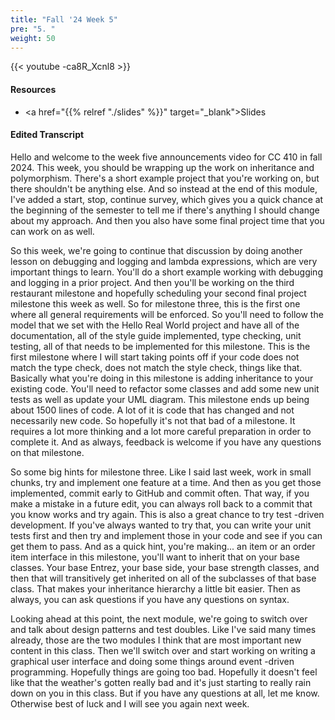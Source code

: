 ```yaml
---
title: "Fall '24 Week 5"
pre: "5. "
weight: 50
---
```


{{< youtube -ca8R_Xcnl8 >}}

#### Resources

* <a href="{{% relref "./slides" %}}" target="_blank">Slides</a>

#### Edited Transcript

Hello and welcome to the week five announcements video for CC 410 in fall 2024. This week, you should be wrapping up the work on inheritance and polymorphism. There's a short example project that you're working on, but there shouldn't be anything else. And so instead at the end of this module, I've added a start, stop, continue survey, which gives you a quick chance at the beginning of the semester to tell me if there's anything I should change about my approach. And then you also have some final project time that you can work on as well. 

So this week, we're going to continue that discussion by doing another lesson on debugging and logging and lambda expressions, which are very important things to learn. You'll do a short example working with debugging and logging in a prior project. And then you'll be working on the third restaurant milestone and hopefully scheduling your second final project milestone this week as well. So for milestone three, this is the first one where all general requirements will be enforced. So you'll need to follow the model that we set with the Hello Real World project and have all of the documentation, all of the style guide implemented, type checking, unit testing, all of that needs to be implemented for this milestone. This is the first milestone where I will start taking points off if your code does not match the type check, does not match the style check, things like that. Basically what you're doing in this milestone is adding inheritance to your existing code. You'll need to refactor some classes and add some new unit tests as well as update your UML diagram. This milestone ends up being about 1500 lines of code. A lot of it is code that has changed and not necessarily new code. So hopefully it's not that bad of a milestone. It requires a lot more thinking and a lot more careful preparation in order to complete it. And as always, feedback is welcome if you have any questions on that milestone. 

So some big hints for milestone three. Like I said last week, work in small chunks, try and implement one feature at a time. And then as you get those implemented, commit early to GitHub and commit often. That way, if you make a mistake in a future edit, you can always roll back to a commit that you know works and try again. This is also a great chance to try test -driven development. If you've always wanted to try that, you can write your unit tests first and then try and implement those in your code and see if you can get them to pass. And as a quick hint, you're making... an item or an order item interface in this milestone, you'll want to inherit that on your base classes. Your base Entrez, your base side, your base strength classes, and then that will transitively get inherited on all of the subclasses of that base class. That makes your inheritance hierarchy a little bit easier. Then as always, you can ask questions if you have any questions on syntax. 

Looking ahead at this point, the next module, we're going to switch over and talk about design patterns and test doubles. Like I've said many times already, those are the two modules I think that are most important new content in this class. Then we'll switch over and start working on writing a graphical user interface and doing some things around event -driven programming. Hopefully things are going too bad. Hopefully it doesn't feel like that the weather's gotten really bad and it's just starting to really rain down on you in this class. But if you have any questions at all, let me know. Otherwise best of luck and I will see you again next week. 

